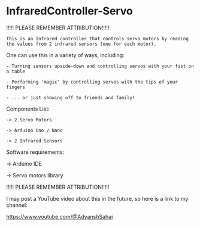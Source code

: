 # InfraredController-Servo

!!!!! PLEASE REMEMBER ATTRIBUTION!!!!!

	This is an Infrared controller that controls servo motors by reading the values from 2 infrared sensors (one for each motor).
 
 
 One can use this in a variety of ways, including:
 
	- Turning sensors upside-down and controlling servos with your fist on a table
 
 	- Performing 'magic' by controlling servos with the tips of your fingers
  
	- ... or just showing off to friends and family!
 

Components List:

	-> 2 Servo Motors
 
	-> Arduino Uno / Nano
 
	-> 2 Infrared Sensors
 

 Software requirements:
 
  -> Arduino IDE
  
  -> Servo motors library
  

!!!!! PLEASE REMEMBER ATTRIBUTION!!!!!


I may post a YouTube video about this in the future, so here is a link to my channel:

https://www.youtube.com/@AdyanshSahai

